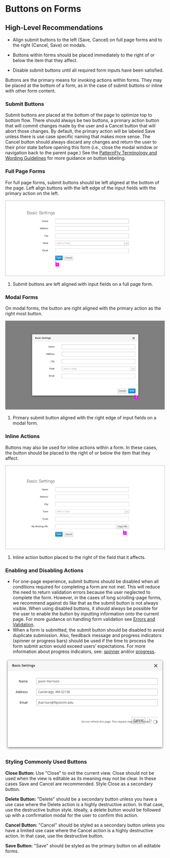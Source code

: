 # Buttons on Forms

## High-Level Recommendations

* Align submit buttons to the left (Save, Cancel) on full page forms and to the right (Cancel, Save) on modals.

* Buttons within forms should be placed immediately to the right of or below the item that they affect.

* Disable submit buttons until all required form inputs have been satisfied.



Buttons are the primary means for invoking actions within forms.  They may be placed at the bottom of a form, as in the case of submit buttons or inline with other form content.

### Submit Buttons
Submit buttons are placed at the bottom of the page to optimize top to bottom flow.  There should always be two buttons, a primary action button that will commit changes made by the user and a Cancel button that will abort those changes.  By default, the primary action will be labeled Save unless there is use case specific naming that makes more sense.  The Cancel button should always discard any changes and return the user to their prior state before opening this form (i.e., close the modal window or navigation back to the parent page.)  See the [PatternFly Terminology and Wording Guidelines](http://www.patternfly.org/styles/terminology-and-wording/#_) for more guidance on button labeling.

### Full Page Forms
For full page forms, submit buttons should be left aligned at the bottom of the page. Left align buttons with the left edge of the input fields with the primary action on the left.  

![Buttons on Forms](img/buttons-on-form.png)
1. Submit buttons are left aligned with input fields on a full page form.

### Modal Forms
On modal forms, the button are right aligned with the primary action as the right most button.

![Buttons on Modal](img/buttons-on-modal.png)
1. Primary submit button aligned with the right edge of input fields on a modal form.

### Inline Actions
Buttons may also be used for inline actions within a form.  In these cases, the button should be placed to the right of or below the item that they affect.

![Buttons within Form](img/buttons-within-form.png)
1. Inline action button placed to the right of the field that it affects.

### Enabling and Disabling Actions
* For one-page experience, submit buttons should be disabled when all conditions required for completing a form are not met. This will reduce the need to return validation errors because the user neglected to complete the form. However, in the cases of long scrolling-page forms, we recommend against do like that as the submit button is not always visible. When using disabled buttons, it should always be possible for the user to enable the button by inputting information onto the current page. For more guidance on handling form validation see [Errors and Validation](http://www.patternfly.org/pattern-library/forms-and-controls/errors-and-validation/).
* When a form is submitted, the submit button should be disabled to avoid duplicate submission. Also, feedback message and progress indicators (spinner or progress bars) should be used if the time to process the form submit action would exceed users’ expectations. For more information about progress indicators, see: [spinner](http://www.patternfly.org/pattern-library/widgets/#spinner) and/or [progress](http://www.patternfly.org/pattern-library/widgets/#progress-bars).

![Disable Submit Button](img/disable-submit-button.png)

### Styling Commonly Used Buttons

  **Close Button:**
Use "Close" to exit the current view.  Close should not be used when the view is editable as its meaning may not be clear.  In these cases Save and Cancel are recommended.  Style Close as a secondary button.

  **Delete Button:**
  "Delete" should be a secondary button unless you have a use case where the Delete action is a highly destructive action. In that case, use the destructive button style. Ideally, a delete button would be followed up with a confirmation modal for the user to confirm this action.

  **Cancel Button:**
  "Cancel" should be styled as a secondary button unless you have a limited use case where the Cancel action is a highly destructive action. In that case, use the destructive button.

  **Save Button:**
  "Save" should be styled as the primary button on all editable forms.

